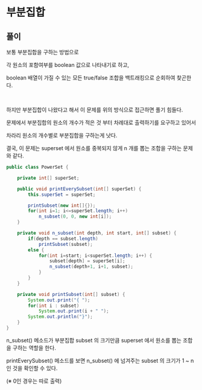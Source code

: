 # 부분집합

## 풀이

보통 부분집합을 구하는 방법으로

각 원소의 포함여부를 boolean 값으로 나타내기로 하고,

boolean 배열이 가질 수 있는 모든 true/false 조합을 백트래킹으로 순회하여 찾곤한다.

<br>

하지만 부분집합이 나왔다고 해서 이 문제를 위의 방식으로 접근하면 풀기 힘들다.

문제에서 부분집합의 원소의 개수가 적은 것 부터 차례대로 출력하기를 요구하고 있어서

차라리 원소의 개수별로 부분집합을 구하는게 낫다.

결국, 이 문제는 superset 에서 원소를 중복되지 않게 n 개를 뽑는 조합을 구하는 문제와 같다.

```java
public class PowerSet {

    private int[] superSet;

    public void printEverySubset(int[] superSet) {
        this.superSet = superSet;

        printSubset(new int[]{});
        for(int i=1; i<=superSet.length; i++)
            n_subset(0, 0, new int[i]);
    }

    private void n_subset(int depth, int start, int[] subset) {
        if(depth == subset.length)
            printSubset(subset);
        else {
            for(int i=start; i<superSet.length; i++) {
                subset[depth] = superSet[i];
                n_subset(depth+1, i+1, subset);
            }
        }
    }

    private void printSubset(int[] subset) {
        System.out.print("{ ");
        for(int i : subset)
            System.out.print(i + " ");
        System.out.println("}");
    }
}
```

n_subset() 메소드가 부분집합 subset 의 크기만큼 superset 에서 원소를 뽑는 조합을 구하는 역할을 한다.

printEverySubset() 메소드를 보면 n_subset() 에 넘겨주는 subset 의 크기가 1 ~ n 인 것을 확인할 수 있다.

(※ 0인 경우는 따로 출력)
